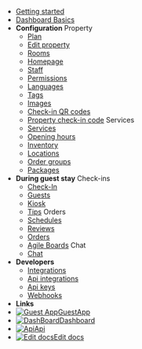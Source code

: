 - [Getting started](getting-started.md)
- [Dashboard Basics](overview.md)
- **Configuration**
  Property
  - [Plan](plan.md)
  - [Edit property](property.md)
  - [Rooms](rooms.md)
  - [Homepage](homepage.md)
  - [Staff](staff.md)
  - [Permissions](permissions.md)
  - [Languages](languages.md)
  - [Tags](tags.md)
  - [Images](images.md)
  - [Check-in QR codes](self-check-in-code.md)
  - [Property check-in code](property-check-in-code.md)
  Services
  - [Services](services.md)
  - [Opening hours](opening-hours.md)
  - [Inventory](inventory.md)
  - [Locations](locations.md)
  - [Order groups](order-groups.md)
  - [Packages](packages.md)
- **During guest stay**
  Check-ins
  - [Check-In](checkins.md)
  - [Guests](guests.md)
  - [Kiosk](self-check-in-kiosk.md)
  - [Tips](tips.md)
    Orders
  - [Schedules](schedules.md)
  - [Reviews](reviews.md)
  - [Orders](orders.md)
  - [Agile Boards](agile.md)
    Chat
  - [Chat](chat.md)
- **Developers**
  - [Integrations](integrations.md)
  - [Api integrations](api-integrations.md)
  - [Api keys](api-keys.md)
  - [Webhooks](webhooks.md)
- **Links**
- [![Guest App](https://icongr.am/feather/user.svg?size=16&color=808080)GuestApp](https://guest.guestbell.com)
- [![DashBoard](https://icongr.am/feather/monitor.svg?color=808080&size=16)Dashboard](https://dashboard.guestbell.com)
- [![Api](https://icongr.am/feather/code.svg?size=16&color=808080)Api](https://api.guestbell.com)
- [![Edit docs](https://icongr.am/feather/edit.svg?size=16&color=808080)Edit docs](https://github.com/guestbell/docs)
